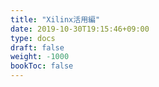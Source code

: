 ```yaml
---
title: "Xilinx活用編"
date: 2019-10-30T19:15:46+09:00
type: docs
draft: false
weight: -1000
bookToc: false
---
```

